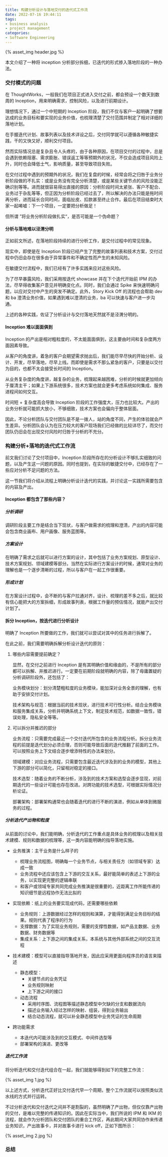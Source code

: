 ```yaml
---
title: 构建分析设计与落地交付的迭代式工作流
date: 2022-07-16 19:44:11
tags:
- business analysis
- project management
categories:
- Software Engineering
---
```


{% asset_img header.jpg %}

本文介绍了一种将 inception 分析部分拆细，已迭代的形式掺入落地阶段的一种办法。



<!-- more -->

### 交付模式的问题

在 ThoughtWorks，一般我们在项目正式进入交付之前，都会预设一个数天到数周的 Inception，用来明确需求，控制风险，以及进行前期设计。

理想情况下，通过一个中短期的 Inception 阶段，我们不仅与客户一起明确了想要达成的业务目标和要实现的业务价值，也梳理清楚了交付范围并制定了相对详细的落地计划。

在手握迭代计划、故事列表以及技术详设之后，交付同学就可以遵循各种敏捷实践，干的又快又好，顺利交付项目。

然而实际情况总是复杂且令人头疼的，由于各种原因，在项目交付的过程中，总是会遇到依赖阻塞、需求膨胀、错误返工等等预期外的状况，不仅会造成项目风险上升，同时也会降低士气，影响质量，甚至导致项目失败。

在交付过程中遇到的预期外的状况，我们在复盘的时候，经常会将之归咎于业务分析阶段做的不扎实：或是业务没有完全分析清楚，或是某些关键节点的风险没能正确识别等等。进而就很容易得出直接的原因：分析阶段时间太紧张、客户不配合、业务过于杂乱等等，但正因为分析阶段已经过去了，所以解决的办法只能是拖时间再分析，进而延长合同时间，面临扯皮、扣款甚至终止合作。最后在项目结束时大家一起唏嘘：下一个项目，一定要把分析做足！

但所谓 ”将业务分析阶段做扎实“，是否可能是一个伪命题？



#### 分析与落地难以泾渭分明

正如前文所述，在落地阶段持续的进行分析工作，是交付过程中的常见现象。

现实中，即使是在 Inception 阶段已经产生了完整的故事列表和技术方案，交付过程中仍旧会存在很多由于异常事件和不确定性而产生的未知风险。

在敏捷交付流程中，我们已经有了许多实践来应对这些风险。

为了尽早暴露风险，我们采用按迭代 showcase 并在下个迭代开始前 IPM 的办法，尽早得收集客户意见并明确变化点。同时，我们会通过 Spike 来快速明确问题，以应对交付中产生的突发不确定。此外，Story Kick Off 的流程也会帮助 dev 和 ba 澄清业务价值，如果遇到难以澄清的业务，ba 可以快速与客户进一步沟通。

上述的各种实践，佐证了分析设计与交付落地天然就不是泾渭分明的。



#### Inception 难以面面俱到

Inception 的产出是相对粗粒度的，不太能面面俱到，这主要由时间和复杂度两方面因素导致。

从客户的角度讲，着急的客户会期望需求抛出后，我们能尽早尽快的开始分析、设计、开发，尽早落地，尽早上线。而即使是需求不那么紧急的客户，只要是以交付为目的，也都不太会接受长时间的 Inception。

从业务复杂度的角度讲，越复杂的业务，梳理起来越困难，分析的时候就更加倾向于厘清主干；如果上下游系统很多，技术方案也就会更多考虑系统如何集成、服务进程间如何交互。

时间短 + 复杂度高会导致 Inception 阶段的工作强度大，压力也比较大。产出的业务分析就可能抓大放小，不够细致，技术方案也会偏向于整体层面。

因此，不论分析团队与交付团队是不是一拨人，站的角度不同，产生的体验就会产生差异。分析团队会认为在压力较大的客户现场我们已经做的比较详尽了，而交付团队仍旧会在出现交付风险时归咎于分析的不充分。



### 构建分析+落地的迭代式工作流

前文我们讨论了交付项目中，Inception 阶段所存在的分析设计不够扎实细致的问题，以及产生这一问题的原因。同时也提到，在实际的敏捷交付中，已经存在了一些应对分析不足问题的方法。

这一节我们将介绍从流程上明确分析设计迭代的实践，并讨论这一实践所需要包含的内容及产出。



#### Inception 都包含了那些内容？

##### 分析调研

调研阶段主要工作是结合当下现状，与客户做需求的梳理和澄清，产出的内容可能会包含商业画布、用户画像、服务蓝图等。

##### 方案设计

在明确了需求之后就可以进行方案的设计，其中包括了业务方案规划、原型设计、技术方案规划、领域建模等部分。当然在实际进行方案设计的时候，通常对业务的理解也是一个逐步清晰的过程，所以与客户在一起工作很重要。

##### 形成计划

在方案设计过程中，会不断的与客户拉通对齐，设计、梳理的差不多之后，就比较有信心能把大的方案拆细，形成故事列表，根据工作量的预估情况，就能产出交付计划了。



#### 拆分 Inception，按迭代进行分析设计

明确了 Inception 所要做的工作，我们就可以尝试对其中的任务进行拆解了。

在此之前，我们需要明确拆解分析设计迭代的原则：

1. 哪些内容需要提前确定？

   显然，在交付之前进行 Inception 是有其明确价值和缘由的，不是所有的部分都可以拆解、并推迟进行。一定要在前期阶段就明确的内容，除了毋庸置疑的分析调研阶段外，还包括了：

   业务模块划分：划分清楚粗粒度的业务模块，能加深对业务全景的理解，也有助于安排交付计划。

   技术架构与规范：根据当前的技术现状，进行技术可行性分析。结合业务模块和服务集成关系，分析并明确系统上下文，制定技术规范，如数据一致性，错误处理，隐私安全等等。

2. 可以拆分并推迟的部分

   业务流程：只需要完成最近一个交付迭代所包含的业务流程分析。拆分业务流程的前提是迭代划分必须合理，否则可能导致后面的迭代推翻了前面的工作。可以按照业务上下文结合逐步增添特性的办法来划分。

   领域建模：对应业务流程，只需要包含最近迭代涉及到的业务的模型，其他上下游的部分可以简化，只留相对稳定的接口。

   技术选型：随着业务的不断分析，涉及到的技术方案和选型会逐步显现，对前期迭代的一些设计可能也存在改进。对跨功能的技术选型，可根据实际情况分析论证。

   部署架构：部署架构通常也会随着迭代的进行不断的演进，例如从单体到微服务的过程。



##### 分析迭代产出物和粒度

从前面的讨论中，我们能明确，分析迭代的工作重点是具体业务的梳理以及相关技术建模、规则和数据的梳理等，这一类内容能明确的指导落地实施。

- 业务推演：主干业务是什么样子的

  - 梳理业务流程图，明确每一个业务节点，与相关责任方（如领域专家）达成一致
  - 业务流程中还应该包含上下游的交互关系，最好能简单的表述上下游的业务，以实现更完整的逻辑串联
  - 和客户或领域专家共同完成业务推演是很重要的，近距离工作所能传递的知识细节是远程协作无法比拟的

- 实现依赖：纸上的业务要实现成代码，还需要哪些依赖

  - 业务规则：上游数据经过怎样的规则和演算，才能得到满足业务目标的结果。规则代表了程序的行为
  - 支撑数据：为了实现业务规则，需要的支撑性数据，如产品主数据、业务数据、财务数据等
  - 集成关系：上下游之间的集成关系，本系统与其他外部系统之间的交互流程

- 技术建模：模型可以直接指导落地开发，因此应采用更面向程序员的语言来描述

  - 静态模型：
    - 关键节点的业务凭证
    - 业务规则映射
    - 上下游之间的接口
  - 动态流程
    - 采用时序图、流程图等描述静态模型中欠缺的分支和数据流向
    - 描述业务输入经过怎样的映射、组装，得到业务输出
    - 结合动态流程，就可以补全静态模型中业务凭证的生命周期

- 跨功能需求

  - 本迭代内可能涉及到的交互模式、中间件选型等
  - 部署架构的演进、更改等

  

##### 迭代工作流

将分析迭代和交付迭代组合在一起，我们就能够得到如下的完整工作流：

{% asset_img 1.jpg %}

以上述方式，分析迭代正好比交付迭代早一个周期，整个工作流就可以按照类似流水线的方式并行运转。

不过分析迭代和交付迭代之间并不是割裂的，虽然明确了产出物，但仅仅靠产出物的交付，是难以完整的传递知识的。因此在实际当中，我们所说的 IPM 和 IKM 的流程，就会作为分析团队和交付团队的重合工作区，再此期间大家共同协作来传递业务知识，产出故事卡，并对故事卡进行 kick off，正如下图所示：

{% asset_img 2.jpg %}



### 总结
